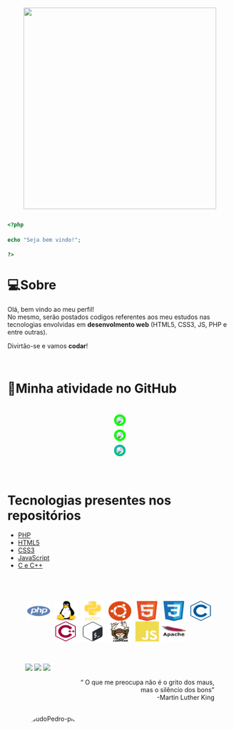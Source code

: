 <h1 align="center">
  <img src="https://github.com/sudoAptIPedro/phpKillJava/blob/main/pedro.gif" width="432" height="452">
</h1>

``` php
<?php

echo "Seja bem vindo!"; 

?>
```

# 💻Sobre 
Olá, bem vindo ao meu perfil!<br> No mesmo, serão postados codigos referentes aos meu estudos nas <br> tecnologias envolvidas em **desenvolmento web** (HTML5, CSS3, JS, PHP e entre outras).
<br>

Divirtão-se e vamos **codar**!

<br>

# 👾**Minha atividade no GitHub**
<figure>
  <h1 align="center">
    <a href="https://github.com/sudoAptIPedro">
      <img style="border: 5px solid rgb(9, 255, 0); border-radius:50px;" height="180em" src="https://github-readme-stats.vercel.app/api?username=sudoAptIPedro&show_icons=true&theme=blue-green&include_all_commits=true&count_private=true" />
      <br>
      <img style="border: 5px solid rgb(9, 255, 0); border-radius:50px;" height="180em" src="https://github-readme-stats.vercel.app/api/top-langs/?username=sudoAptIPedro&layout=compact&langs_count=7&theme=blue-green" />
      <br>
      <img style="border: 5px solid rgb(14, 185, 157); border-radius:50px;" height="30em" src="https://img.shields.io/github/followers/sudoAptIPedro.svg?style=social&label=Follow&maxAge=2592000" /> 
    </a>
  </h1> 
</figure>
<br>

# Tecnologias presentes nos repositórios
- [PHP](https://github.com/sudoAptIPedro/php)
- [HTML5](https://github.com/sudoAptIPedro/study-html5-css3)
- [CSS3](https://github.com/sudoAptIPedro/study-html5-css3)
- [JavaScript](https://github.com/sudoAptIPedro/javascript)
- [C e C++](https://github.com/sudoAptIPedro/c_cpp_studies)
<br>
<figure>
  <h1 align="center">
    <img align="center" alt="sudoPedro-PHP" height="46" width="54" src="https://raw.githubusercontent.com/devicons/devicon/master/icons/php/php-plain.svg"/>
    <img align="center" alt="sudoPedro-linux" height="46" width="54" src="https://raw.githubusercontent.com/devicons/devicon/master/icons/linux/linux-original.svg">
    <img align="center" alt="sudoPedro-Python" height="46" width="54" src="https://raw.githubusercontent.com/devicons/devicon/master/icons/python/python-plain-wordmark.svg">
    <img align="center" alt="sudoPedro-Ubuntu" height="46" width="54" src="https://raw.githubusercontent.com/devicons/devicon/master/icons/ubuntu/ubuntu-plain.svg"/>
    <img align="center" alt="sudoPedro-HTML" height="46" width="54" src="https://raw.githubusercontent.com/devicons/devicon/master/icons/html5/html5-original.svg">
    <img align="center" alt="sudoPedro-CSS" height="46" width="54" src="https://raw.githubusercontent.com/devicons/devicon/master/icons/css3/css3-original.svg">
    <img align="center" alt="sudoPedro-C" height="46" width="54" src="https://raw.githubusercontent.com/devicons/devicon/master/icons/c/c-line.svg"/>
    <img align="center" alt="sudoPedro-C++" height="46" width="54" src="https://raw.githubusercontent.com/devicons/devicon/master/icons/cplusplus/cplusplus-line.svg"/>
    <img align="center" alt="sudoPedro-BASH" height="46" width="54" src="https://raw.githubusercontent.com/devicons/devicon/master/icons/bash/bash-plain.svg"/>
    <img align="center" alt="sudoPedro-COMPOSER" height="46" width="54" src="https://raw.githubusercontent.com/devicons/devicon/master/icons/composer/composer-original.svg"/>
    <img align="center" alt="sudoPedro-JS" height="46" width="54" src="https://raw.githubusercontent.com/devicons/devicon/master/icons/javascript/javascript-plain.svg">
    <img align="center" alt="sudoPedro-Apache" height="46" width="54" src="https://raw.githubusercontent.com/devicons/devicon/master/icons/apache/apache-original-wordmark.svg">
  </h1>
</figure>
<br>

<div>
  <figure>
    <a href="tel:21971292477" target="_blank"><img src="https://img.shields.io/badge/WhatsApp-25D366?style=for-the-badge&logo=whatsapp&logoColor=white" target="_blank"></a>
    <a href="mailto:2003arthurdacosta8@gmail.com" target="_blank"><img src="https://img.shields.io/badge/Gmail-D14836?style=for-the-badge&logo=gmail&logoColor=white" target="_blank"></a>
    <a href="https://www.linkedin.com/in/pedro-arthur-5518721a5" target="_blank"><img src="https://img.shields.io/badge/LinkedIn-0077B5?style=for-the-badge&logo=linkedin&logoColor=white" target="_blank"></a>
    <br>
    <p align="right" width="50">
      <q> O que me preocupa não é o grito dos maus, <br> mas o silêncio dos bons</q> 
      <br>
        -Martin Luther King
      <p>
      <br>
    <img align="left" alt="sudoPedro-pict2" height="154" style="border-radius:50px;" src="https://github.com/sudoAptIPedro/phpKillJava/blob/main/myLovenk.gif">
  </figure>
</div>     
